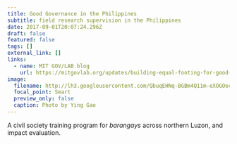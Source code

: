 ```yaml
---
title: Good Governance in the Philippines
subtitle: field research supervision in the Philippines
date: 2017-09-01T20:07:24.296Z
draft: false
featured: false
tags: []
external_link: []
links:
  - name: MIT GOV/LAB blog
    url: https://mitgovlab.org/updates/building-equal-footing-for-good-governance-in-the-philippines/
image:
  filename: http://lh3.googleusercontent.com/QbuqEHNq-BGBm4Q11m-eXOGOecV0g_q9q9jZ0LBnp5niRBNaffvokeB19MkOtJd3qxZhxN7kTH2a6FAaoOZ901JDFK8=s1200
  focal_point: Smart
  preview_only: false
  caption: Photo by Ying Gao
---
```

A civil society training program for *barangays* across northern Luzon, and impact evaluation.
